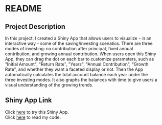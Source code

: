 README
================

Project Description
--------

In this project, I created a Shiny App that allows users to visualize - in an interactive way - some of the saving/investing scenatios. There are three modes of investing: no contribution after principal, fixed annual contribution, and growing annual contribution. When users open this Shiny App, they can drag the dot on each bar to customize parameters, such as "Initial Amount", "Return Rate", "Years", "Annual Contribution", "Growth Rate", and whether they want a faceted display or not. Then the App automatically calculates the total account balance each year under the three investing modes. It also graphs the balances with time to give users a visual understanding of the growing trends.

Shiny App Link
--------
Click [here](https://honglinglei.shinyapps.io/workout02/) to try this Shiny App.\
Click [here](https://github.com/HonglingLei/Shiny-App-Development/blob/master/app.R) to read my code.
